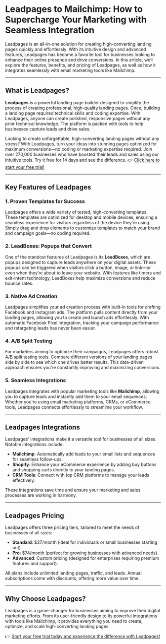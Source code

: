 # Leadpages to Mailchimp: How to Supercharge Your Marketing with Seamless Integration

Leadpages is an all-in-one solution for creating high-converting landing pages quickly and effortlessly. With its intuitive design and advanced features, Leadpages has become a favorite tool for businesses looking to enhance their online presence and drive conversions. In this article, we’ll explore the features, benefits, and pricing of Leadpages, as well as how it integrates seamlessly with email marketing tools like Mailchimp.

---

## What is Leadpages?

**Leadpages** is a powerful landing page builder designed to simplify the process of creating professional, high-quality landing pages. Once, building a landing page required technical skills and coding expertise. With Leadpages, anyone can create polished, responsive pages without any prior technical knowledge. The platform is packed with tools to help businesses capture leads and drive sales.

Looking to create unforgettable, high-converting landing pages without any stress? With Leadpages, turn your ideas into stunning pages optimized for maximum conversions—no coding or marketing expertise required. Join over 270,000 businesses who have boosted their leads and sales using our intuitive tools. Try it free for 14 days and see the difference. 👉 [Click here to start your free trial!](https://bit.ly/LEadPages)

---

## Key Features of Leadpages

### 1. Proven Templates for Success
Leadpages offers a wide variety of tested, high-converting templates. These templates are optimized for desktop and mobile devices, ensuring a seamless experience for visitors regardless of the device they’re using. Simply drag and drop elements to customize templates to match your brand and campaign goals—no coding required.

### 2. LeadBoxes: Popups that Convert
One of the standout features of Leadpages is its **LeadBoxes**, which are popups designed to capture leads anywhere on your digital assets. These popups can be triggered when visitors click a button, image, or link—or even when they’re about to leave your website. With features like timers and exit-intent technology, LeadBoxes help maximize conversions and reduce bounce rates.

### 3. Native Ad Creation
Leadpages simplifies your ad creation process with built-in tools for crafting Facebook and Instagram ads. The platform pulls content directly from your landing pages, allowing you to create and launch ads effortlessly. With automatic Facebook Pixel integration, tracking your campaign performance and retargeting leads has never been easier.

### 4. A/B Split Testing
For marketers aiming to optimize their campaigns, Leadpages offers robust A/B split testing tools. Compare different versions of your landing pages side by side to see which one drives better results. This data-driven approach ensures you’re constantly improving and maximizing conversions.

### 5. Seamless Integrations
Leadpages integrates with popular marketing tools like **Mailchimp**, allowing you to capture leads and instantly add them to your email sequences. Whether you're using email marketing platforms, CRMs, or eCommerce tools, Leadpages connects effortlessly to streamline your workflow.

---

## Leadpages Integrations

Leadpages' integrations make it a versatile tool for businesses of all sizes. Notable integrations include:

- **Mailchimp**: Automatically add leads to your email lists and sequences for seamless follow-ups.
- **Shopify**: Enhance your eCommerce experience by adding buy buttons and shopping carts directly to your landing pages.
- **CRM Tools**: Connect with top CRM platforms to manage your leads effectively.

These integrations save time and ensure your marketing and sales processes are working in harmony.

---

## Leadpages Pricing

Leadpages offers three pricing tiers, tailored to meet the needs of businesses of all sizes:

- **Standard**: $37/month (ideal for individuals or small businesses starting out).
- **Pro**: $74/month (perfect for growing businesses with advanced needs).
- **Advanced**: Custom pricing (designed for enterprises requiring premium features and support).

All plans include unlimited landing pages, traffic, and leads. Annual subscriptions come with discounts, offering more value over time.

---

## Why Choose Leadpages?

Leadpages is a game-changer for businesses aiming to improve their digital marketing efforts. From its user-friendly design to its powerful integrations with tools like Mailchimp, it provides everything you need to create, optimize, and scale high-converting landing pages.

👉 [Start your free trial today and experience the difference with Leadpages!](https://bit.ly/LEadPages)
